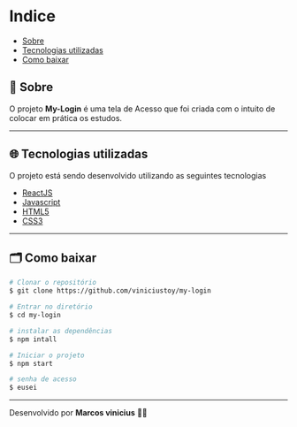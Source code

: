 # Indice
- [Sobre](#-Sobre)
- [Tecnologias utilizadas](#-Tecnologias-utilizadas)
- [Como baixar](#-Como-baixar) 

## 🔖 Sobre 
O projeto **My-Login**  é uma tela de Acesso que foi criada  com o intuito de colocar em prática os estudos. 

---

## 🌐 Tecnologias utilizadas 


O projeto está sendo desenvolvido utilizando as seguintes tecnologias

- [ReactJS](https://reactjs.org/)
- [Javascript](https://www.javascript.com/)
- [HTML5](https://html5.org/)
- [CSS3](https://novatec.com.br/livros/css3/)

---
## 🗂  Como baixar 

```bash
# Clonar o repositório
$ git clone https://github.com/viniciustoy/my-login

# Entrar no diretório
$ cd my-login 

# instalar as dependências
$ npm intall

# Iniciar o projeto
$ npm start

# senha de acesso 
$ eusei 
```
---
Desenvolvido por **Marcos vinicius** 💪🏼 